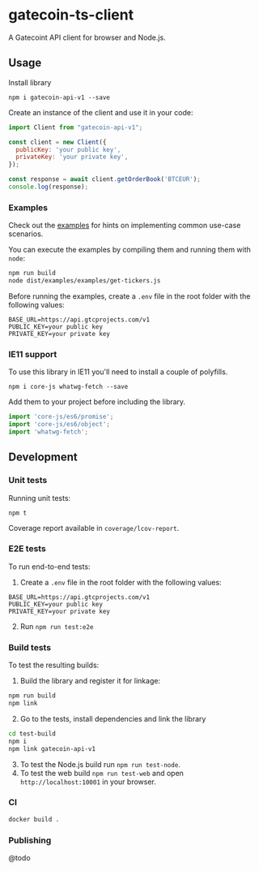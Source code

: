 # gatecoin-ts-client

A Gatecoint API client for browser and Node.js.

## Usage

Install library 

```npm i gatecoin-api-v1 --save```

Create an instance of the client and use it in your code:

```js
import Client from "gatecoin-api-v1";

const client = new Client({
  publicKey: 'your public key',
  privateKey: 'your private key',
});

const response = await client.getOrderBook('BTCEUR');
console.log(response);
```

### Examples

Check out the [examples](examples) for hints on implementing common use-case scenarios.

You can execute the examples by compiling them and running them with `node`:
```bash
npm run build
node dist/examples/examples/get-tickers.js
```

Before running the examples, create a `.env` file in the root folder with the following values:
                            
```
BASE_URL=https://api.gtcprojects.com/v1
PUBLIC_KEY=your public key
PRIVATE_KEY=your private key
```

### IE11 support

To use this library in IE11 you'll need to install a couple of polyfills.

`npm i core-js whatwg-fetch --save`

Add them to your project before including the library.

```js
import 'core-js/es6/promise';
import 'core-js/es6/object';
import 'whatwg-fetch';
```

## Development

### Unit tests

Running unit tests:

`npm t`

Coverage report available in `coverage/lcov-report`.

### E2E tests

To run end-to-end tests:
1. Create a `.env` file in the root folder with the following values:

```
BASE_URL=https://api.gtcprojects.com/v1
PUBLIC_KEY=your public key
PRIVATE_KEY=your private key
```

2. Run `npm run test:e2e`

### Build tests

To test the resulting builds:

1. Build the library and register it for linkage:

```bash
npm run build
npm link
```

2. Go to the tests, install dependencies and link the library

```bash
cd test-build
npm i
npm link gatecoin-api-v1
```

3. To test the Node.js build run `npm run test-node`.
4. To test the web build `npm run test-web` and open `http://localhost:10001` in your browser. 

### CI

```bash
docker build .
```

### Publishing

@todo
